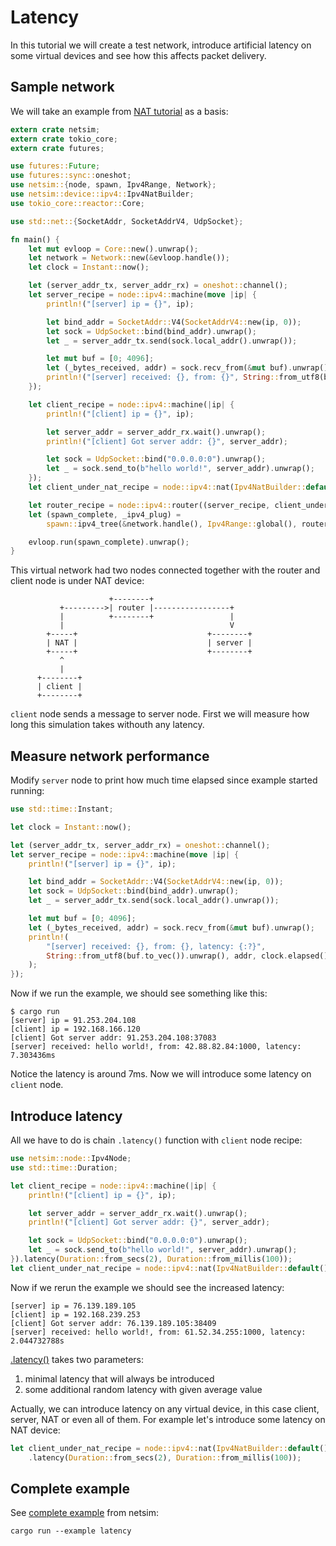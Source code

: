 # Latency

In this tutorial we will create a test network, introduce artificial latency
on some virtual devices and see how this affects packet delivery.

## Sample network

We will take an example from [NAT tutorial](04_nat.md) as a basis:

```rust
extern crate netsim;
extern crate tokio_core;
extern crate futures;

use futures::Future;
use futures::sync::oneshot;
use netsim::{node, spawn, Ipv4Range, Network};
use netsim::device::ipv4::Ipv4NatBuilder;
use tokio_core::reactor::Core;

use std::net::{SocketAddr, SocketAddrV4, UdpSocket};

fn main() {
    let mut evloop = Core::new().unwrap();
    let network = Network::new(&evloop.handle());
    let clock = Instant::now();

    let (server_addr_tx, server_addr_rx) = oneshot::channel();
    let server_recipe = node::ipv4::machine(move |ip| {
        println!("[server] ip = {}", ip);

        let bind_addr = SocketAddr::V4(SocketAddrV4::new(ip, 0));
        let sock = UdpSocket::bind(bind_addr).unwrap();
        let _ = server_addr_tx.send(sock.local_addr().unwrap());

        let mut buf = [0; 4096];
        let (_bytes_received, addr) = sock.recv_from(&mut buf).unwrap();
        println!("[server] received: {}, from: {}", String::from_utf8(buf.to_vec()).unwrap(), addr);
    });

    let client_recipe = node::ipv4::machine(|ip| {
        println!("[client] ip = {}", ip);

        let server_addr = server_addr_rx.wait().unwrap();
        println!("[client] Got server addr: {}", server_addr);

        let sock = UdpSocket::bind("0.0.0.0:0").unwrap();
        let _ = sock.send_to(b"hello world!", server_addr).unwrap();
    });
    let client_under_nat_recipe = node::ipv4::nat(Ipv4NatBuilder::default(), client_recipe);

    let router_recipe = node::ipv4::router((server_recipe, client_under_nat_recipe));
    let (spawn_complete, _ipv4_plug) =
        spawn::ipv4_tree(&network.handle(), Ipv4Range::global(), router_recipe);

    evloop.run(spawn_complete).unwrap();
}
```

This virtual network had two nodes connected together with the router and
client node is under NAT device:

```
                      +--------+
           +--------->| router |-----------------+
           |          +--------+                 |
           |                                     V
        +-----+                             +--------+
        | NAT |                             | server |
        +-----+                             +--------+
           ^
           |
      +--------+
      | client |
      +--------+
```

`client` node sends a message to server node. First we will measure how
long this simulation takes withouth any latency.

## Measure network performance

Modify `server` node to print how much time elapsed since example started
running:

```rust
use std::time::Instant;

let clock = Instant::now();

let (server_addr_tx, server_addr_rx) = oneshot::channel();
let server_recipe = node::ipv4::machine(move |ip| {
    println!("[server] ip = {}", ip);

    let bind_addr = SocketAddr::V4(SocketAddrV4::new(ip, 0));
    let sock = UdpSocket::bind(bind_addr).unwrap();
    let _ = server_addr_tx.send(sock.local_addr().unwrap());

    let mut buf = [0; 4096];
    let (_bytes_received, addr) = sock.recv_from(&mut buf).unwrap();
    println!(
        "[server] received: {}, from: {}, latency: {:?}",
        String::from_utf8(buf.to_vec()).unwrap(), addr, clock.elapsed(),
    );
});
```

Now if we run the example, we should see something like this:

```shell
$ cargo run
[server] ip = 91.253.204.108
[client] ip = 192.168.166.120
[client] Got server addr: 91.253.204.108:37083
[server] received: hello world!, from: 42.88.82.84:1000, latency: 7.303436ms
```

Notice the latency is around 7ms. Now we will introduce some latency on
`client` node.

## Introduce latency

All we have to do is chain `.latency()` function with `client` node recipe:

```rust
use netsim::node::Ipv4Node;
use std::time::Duration;

let client_recipe = node::ipv4::machine(|ip| {
    println!("[client] ip = {}", ip);

    let server_addr = server_addr_rx.wait().unwrap();
    println!("[client] Got server addr: {}", server_addr);

    let sock = UdpSocket::bind("0.0.0.0:0").unwrap();
    let _ = sock.send_to(b"hello world!", server_addr).unwrap();
}).latency(Duration::from_secs(2), Duration::from_millis(100));
let client_under_nat_recipe = node::ipv4::nat(Ipv4NatBuilder::default(), client_recipe);
```

Now if we rerun the example we should see the increased latency:

```shell
[server] ip = 76.139.189.105
[client] ip = 192.168.239.253
[client] Got server addr: 76.139.189.105:38409
[server] received: hello world!, from: 61.52.34.255:1000, latency: 2.044732788s
````

[.latency()](https://docs.rs/netsim/0.2.2/netsim/node/ipv4/trait.Ipv4Node.html#method.latency)
takes two parameters:
1. minimal latency that will always be introduced
2. some additional random latency with given average value

Actually, we can introduce latency on any virtual device, in this case client,
server, NAT or even all of them. For example let's introduce some latency
on NAT device:

```rust
let client_under_nat_recipe = node::ipv4::nat(Ipv4NatBuilder::default(), client_recipe)
    .latency(Duration::from_secs(2), Duration::from_millis(100));
```

## Complete example

See [complete example](../examples/latency.rs) from netsim:

```shell
cargo run --example latency
```
